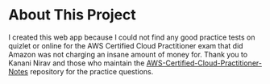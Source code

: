 # About This Project

I created this web app because I could not find any good practice tests on quizlet or online for the AWS Certified Cloud Practitioner exam that did Amazon was not charging an insane amount of money for. Thank you to Kanani Nirav and those who maintain the [AWS-Certified-Cloud-Practitioner-Notes](https://github.com/kananinirav/) repository for the practice questions.

